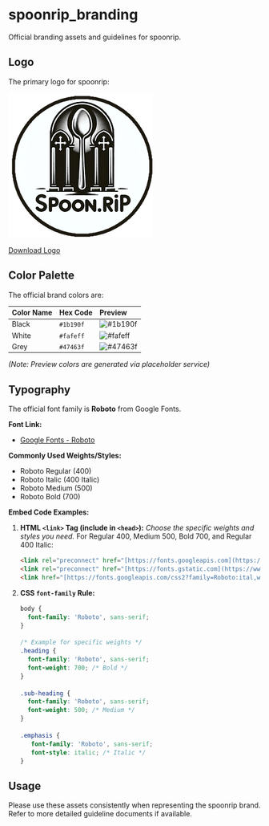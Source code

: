 # spoonrip_branding

Official branding assets and guidelines for spoonrip.

## Logo

The primary logo for spoonrip:

![spoonrip Logo](https://raw.githubusercontent.com/GodSpoon/spoonrip_branding/refs/heads/master/spoonrip_branding/logos/spoonrip.png)

[Download Logo](https://raw.githubusercontent.com/GodSpoon/spoonrip_branding/refs/heads/master/spoonrip_branding/logos/spoonrip.png)

## Color Palette

The official brand colors are:

| Color Name | Hex Code  | Preview                                       |
| :--------- | :-------- | :-------------------------------------------- |
| Black      | `#1b190f` | ![#1b190f](https://via.placeholder.com/20/1b190f/1b190f.png) |
| White      | `#fafeff` | ![#fafeff](https://via.placeholder.com/20/fafeff/fafeff.png) |
| Grey       | `#47463f` | ![#47463f](https://via.placeholder.com/20/47463f/47463f.png) |

*(Note: Preview colors are generated via placeholder service)*

## Typography

The official font family is **Roboto** from Google Fonts.

**Font Link:**

* [Google Fonts - Roboto](https://fonts.google.com/specimen/Roboto)

**Commonly Used Weights/Styles:**

* Roboto Regular (400)
* Roboto Italic (400 Italic)
* Roboto Medium (500)
* Roboto Bold (700)

**Embed Code Examples:**

1.  **HTML `<link>` Tag (include in `<head>`):**
    *Choose the specific weights and styles you need.* For Regular 400, Medium 500, Bold 700, and Regular 400 Italic:

    ```html
    <link rel="preconnect" href="[https://fonts.googleapis.com](https://www.google.com/search?q=https://fonts.googleapis.com)">
    <link rel="preconnect" href="[https://fonts.gstatic.com](https://www.google.com/search?q=https://fonts.gstatic.com)" crossorigin>
    <link href="[https://fonts.googleapis.com/css2?family=Roboto:ital,wght@0,400;0,500;0,700;1,400&display=swap](https://www.google.com/search?q=https://fonts.googleapis.com/css2%3Ffamily%3DRoboto:ital,wght%400,400%3B0,500%3B0,700%3B1,400%26display%3Dswap)" rel="stylesheet">
    ```

2.  **CSS `font-family` Rule:**

    ```css
    body {
      font-family: 'Roboto', sans-serif;
    }

    /* Example for specific weights */
    .heading {
      font-family: 'Roboto', sans-serif;
      font-weight: 700; /* Bold */
    }

    .sub-heading {
      font-family: 'Roboto', sans-serif;
      font-weight: 500; /* Medium */
    }

    .emphasis {
       font-family: 'Roboto', sans-serif;
       font-style: italic; /* Italic */
    }
    ```

## Usage

Please use these assets consistently when representing the spoonrip brand. Refer to more detailed guideline documents if available.
